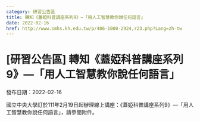 ```yaml
---
category: 研習公告區
title: 轉知《蓋婭科普講座系列9》—「用人工智慧教你說任何語言」
date: 2022-02-16
href: http://www.smhs.kh.edu.tw/p/406-1000-2924,r23.php?Lang=zh-tw
---
```


# [研習公告區] 轉知《蓋婭科普講座系列9》—「用人工智慧教你說任何語言」

發布日期：2022-02-16

<div><div></div><div>國立中央大學訂於111年2月19日起辦理線上講座：《蓋婭科普講座系列9》—「用人工智慧教你說任何語言」，請參閱附件。</div></div>

